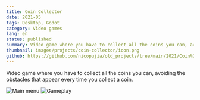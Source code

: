 ```yaml
---
title: Coin Collector
date: 2021-05
tags: Desktop, Godot
category: Video games
lang: en
status: published
summary: Video game where you have to collect all the coins you can, avoiding the obstacles that appear every time you collect a coin.
thumbnail: images/projects/coin-collector/icon.png
github: https://github.com/nicopujia/old_projects/tree/main/2021/Coin%20Collector
---
```


Video game where you have to collect all the coins you can, avoiding the obstacles that appear every time you collect a coin.

![Main menu]({static}/images/projects/coin-collector/main-menu.jpg)
![Gameplay]({static}/images/projects/coin-collector/gameplay.jpg)
